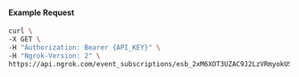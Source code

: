 <!-- Code generated for API Clients. DO NOT EDIT. -->

#### Example Request

```bash
curl \
-X GET \
-H "Authorization: Bearer {API_KEY}" \
-H "Ngrok-Version: 2" \
https://api.ngrok.com/event_subscriptions/esb_2xM6XOT3UZAC9J2LzVRmyokUSSl
```
